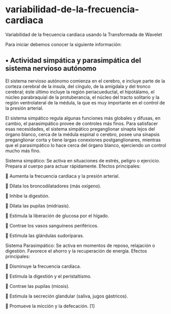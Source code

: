 # variabilidad-de-la-frecuencia-cardiaca
Variabilidad de la frecuencia cardiaca usando la Transformada de Wavelet

Para iniciar debemos conocer la siguiente información: 

## •	Actividad simpática y parasimpática del sistema nervioso autónomo
El sistema nervioso autónomo comienza en el cerebro, e incluye parte de la corteza cerebral de la ínsula, del cíngulo, de la amígdala y del tronco cerebral; éste último incluye la región periacueductal, el hipotálamo, el núcleo parabraquial de la protuberancia, el núcleo del tracto solitario y la región ventrolateral de la médula, la que es muy importante en el control de la presión arterial.

El sistema simpático regula algunas funciones más globales y difusas, en cambio, el parasimpático provee de controles más finos. Para satisfacer esas necesidades, el sistema simpático preganglionar sinapta lejos del órgano blanco, cerca de la médula espinal o cerebro, posee una sinapsis preganglionar corta y tiene largas conexiones postganglionares, mientras que el parasimpático lo hace cerca del órgano blanco, ejerciendo un control mucho más fino.

Sistema simpático: Se activa en situaciones de estrés, peligro o ejercicio. Prepara al cuerpo para actuar rápidamente.
Efectos principales:

	Aumenta la frecuencia cardíaca y la presión arterial.

	Dilata los broncodilatadores (más oxígeno).

	Inhibe la digestión.

	Dilata las pupilas (midriasis).

	Estimula la liberación de glucosa por el hígado.

	Contrae los vasos sanguíneos periféricos.

	Estimula las glándulas sudoríparas.

Sistema Parasimpático:  Se activa en momentos de reposo, relajación o digestión. Favorece el ahorro y la recuperación de energía.
Efectos principales:

	Disminuye la frecuencia cardíaca.

	Estimula la digestión y el peristaltismo.

	Contrae las pupilas (miosis).

	Estimula la secreción glandular (saliva, jugos gástricos).

	Promueve la micción y la defecación.  [1]


